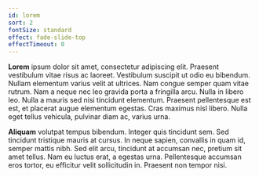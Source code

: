 ```yaml
---
id: lorem
sort: 2
fontSize: standard
effect: fade-slide-top
effectTimeout: 0
---
```


**Lorem** ipsum dolor sit amet, consectetur adipiscing elit. Praesent vestibulum vitae risus ac laoreet. Vestibulum suscipit ut odio eu bibendum. Nullam elementum varius velit at ultrices. Nam congue semper quam vitae rutrum. Nam a neque nec leo gravida porta a fringilla arcu. Nulla in libero leo. Nulla a mauris sed nisi tincidunt elementum. Praesent pellentesque est est, et placerat augue elementum egestas. Cras maximus nisl libero. Nulla eget tellus vehicula, pulvinar diam ac, varius urna.

**Aliquam** volutpat tempus bibendum. Integer quis tincidunt sem. Sed tincidunt tristique mauris at cursus. In neque sapien, convallis in quam id, semper mattis nibh. Sed elit arcu, tincidunt at accumsan nec, pretium sit amet tellus. Nam eu luctus erat, a egestas urna. Pellentesque accumsan eros tortor, eu efficitur velit sollicitudin in. Praesent non tempor nisi.

